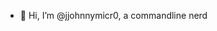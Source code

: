 - 👋 Hi, I’m @jjohnnymicr0, a commandline nerd

<!---
jjohnnymicr0/jjohnnymicr0 is a ✨ special ✨ repository because its `README.md` (this file) appears on your GitHub profile.
You can click the Preview link to take a look at your changes.
--->
